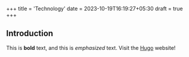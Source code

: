 +++
title = 'Technology'
date = 2023-10-19T16:19:27+05:30
draft = true
+++
## Introduction
This is **bold** text, and this is *emphasized* text.
Visit the [Hugo](https://gohugo.io) website!
